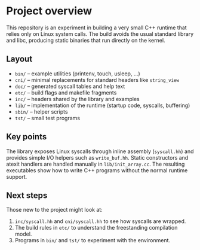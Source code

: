 # Project overview

This repository is an experiment in building a very small C++ runtime that relies only on Linux system calls. The build avoids the usual standard library and libc, producing static binaries that run directly on the kernel.

## Layout
- `bin/` – example utilities (printenv, touch, usleep, ...)
- `cni/` – minimal replacements for standard headers like `string_view`
- `doc/` – generated syscall tables and help text
- `etc/` – build flags and makefile fragments
- `inc/` – headers shared by the library and examples
- `lib/` – implementation of the runtime (startup code, syscalls, buffering)
- `sbin/` – helper scripts
- `tst/` – small test programs

## Key points
The library exposes Linux syscalls through inline assembly (`syscall.hh`) and provides simple I/O helpers such as `write_buf.hh`. Static constructors and atexit handlers are handled manually in `lib/init_array.cc`. The resulting executables show how to write C++ programs without the normal runtime support.

## Next steps
Those new to the project might look at:
1. `inc/syscall.hh` and `cni/syscall.hh` to see how syscalls are wrapped.
2. The build rules in `etc/` to understand the freestanding compilation model.
3. Programs in `bin/` and `tst/` to experiment with the environment.
